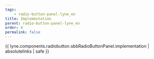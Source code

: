 ```yaml
---
tags: 
    - radio-button-panel-lyne_en
title: Implementation
parent: radio-button-panel-lyne_en
order: 4
permalink: false  
---
```

{{ lyne.components.radiobutton.sbbRadioButtonPanel.implementation | absolutelinks | safe }}